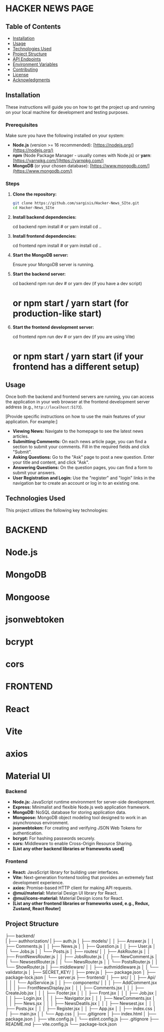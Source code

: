 # HACKER NEWS PAGE 

## Table of Contents

- [Installation](#installation)
- [Usage](#usage)
- [Technologies Used](#technologies-used)
- [Project Structure](#project-structure)
- [API Endpoints](#api-endpoints)
- [Environment Variables](#environment-variables)
- [Contributing](#contributing)
- [License](#license)
- [Acknowledgments](#acknowledgments)

## Installation

These instructions will guide you on how to get the project up and running on your local machine for development and testing purposes.

### Prerequisites

Make sure you have the following installed on your system:

- **Node.js** (version >= 16 recommended): [https://nodejs.org/](https://nodejs.org/)
- **npm** (Node Package Manager - usually comes with Node.js) or **yarn**: [https://yarnpkg.com/](https://yarnpkg.com/)
- **MongoDB** (or your chosen database): [https://www.mongodb.com/](https://www.mongodb.com/)

### Steps

1.  **Clone the repository:**

    ```bash
    git clone https://github.com/sargisis/Hacker-News_SIte.git
    cd Hacker-News_SIte
    ```

2.  **Install backend dependencies:**

    cd backend
    npm install  # or yarn install
    cd ..
   

3.  **Install frontend dependencies:**

    
    cd frontend
    npm install  # or yarn install
    cd ..

5.  **Start the MongoDB server:**

    Ensure your MongoDB server is running.

6.  **Start the backend server:**

    cd backend
    npm run dev  # or yarn dev (if you have a dev script)
    # or npm start / yarn start (for production-like start)


7.  **Start the frontend development server:**

    cd frontend
    npm run dev  # or yarn dev (if you are using Vite)
    # or npm start / yarn start (if your frontend has a different setup)

## Usage

Once both the backend and frontend servers are running, you can access the application in your web browser at the frontend development server address (e.g., `http://localhost:5173`).

[Provide specific instructions on how to use the main features of your application. For example:]

- **Viewing News:** Navigate to the homepage to see the latest news articles.
- **Submitting Comments:** On each news article page, you can find a section to submit your comments. Fill in the required fields and click "Submit".
- **Asking Questions:** Go to the "Ask" page to post a new question. Enter your title and content, and click "Ask".
- **Answering Questions:** On the question pages, you can find a form to submit your answers.
- **User Registration and Login:** Use the "register" and "login" links in the navigation bar to create an account or log in to an existing one.

## Technologies Used

This project utilizes the following key technologies:

# BACKEND

# Node.js
# MongoDB
# Mongoose
# jsonwebtoken
# bcrypt
# cors

# FRONTEND
# React
# Vite
# axios
# Material UI

### Backend

- **Node.js:** JavaScript runtime environment for server-side development.
- **Express:** Minimalist and flexible Node.js web application framework.
- **MongoDB:** NoSQL database for storing application data.
- **Mongoose:** MongoDB object modeling tool designed to work in an asynchronous environment.
- **jsonwebtoken:** For creating and verifying JSON Web Tokens for authentication.
- **bcrypt:** For hashing passwords securely.
- **cors:** Middleware to enable Cross-Origin Resource Sharing.
- **[List any other backend libraries or frameworks used]**

### Frontend

- **React:** JavaScript library for building user interfaces.
- **Vite:** Next-generation frontend tooling that provides an extremely fast development experience.
- **axios:** Promise-based HTTP client for making API requests.
- **@mui/material:** Material Design UI library for React.
- **@mui/icons-material:** Material Design icons for React.
- **[List any other frontend libraries or frameworks used, e.g., Redux, Zustand, React Router]**

## Project Structure

├── backend/   
|   ├── authhorization/
|       ├── auth.js
│   ├── models/
│   │   ├── Answer.js
│   │   ├── Comments.js
│   │   ├── News.js
│   │   ├── Question.js
│   │   ├── User.js
│   │   └── Jobs.js
│   │   └── Posts.js
│   ├── routes/
│   │   ├── AskRouter.js
│   │   ├── FrontNewsRouter.js
│   │   ├── JobsRouter.js
│   │   ├── NewComment.js
│   │   └── NewsestRouter.js
│   │   └── NewsRouter.js
│   │   └── PostsRouter.js
│   │   └── ShowRouter.js
│   ├── middleware/
│   │   ├── authmiddleware.js
│   │   └── validator.js
│   ├── SECRET_KEY/
│   ├── prev.js
│   ├── package.json
│   ├── package-lock.json
│   └── server.js
├── frontend/
│   ├── src/
│   │   ├── Api/
│   │   │   └── ApiService.js
│   │   ├── components/
│   │   │   ├── AddComment.jsx
│   │   │   ├── FrontNewsDisplay.jsx
│   │   │   ├── Comments.jsx
│   │   │   ├── CreateJob.jsx
│   │   │   ├── Footer.jsx
│   │   │   ├── Front.jsx
│   │   │   ├── Job.jsx
│   │   │   ├── Login.jsx
│   │   │   ├── Navigator.jsx
│   │   │   ├── NewComments.jsx
│   │   │   ├── News.jsx
│   │   │   ├── NewsDeatils.jsx
│   │   │   ├── Newsest.jsx
│   │   │   ├── Posts.jsx
│   │   │   ├── Register.jsx
│   │   ├── App.jsx
│   │   ├── index.css
│   │   ├── main.jsx
│   │   └── App.css
│   ├── .gitignore
│   ├── index.html
│   ├── package.json
│   ├── vite.config.js
│   └── eslint.config.js
├── .gitignore
├── README.md
├── vite.config.js
└── package-lock.json

